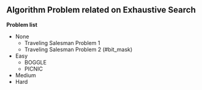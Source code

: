 ## Algorithm Problem related on Exhaustive Search

**Problem list**
* None
	* Traveling Salesman Problem 1
	* Traveling Salesman Problem 2 (\#bit\_mask)
* Easy
	* BOGGLE
	* PICNIC
* Medium
* Hard